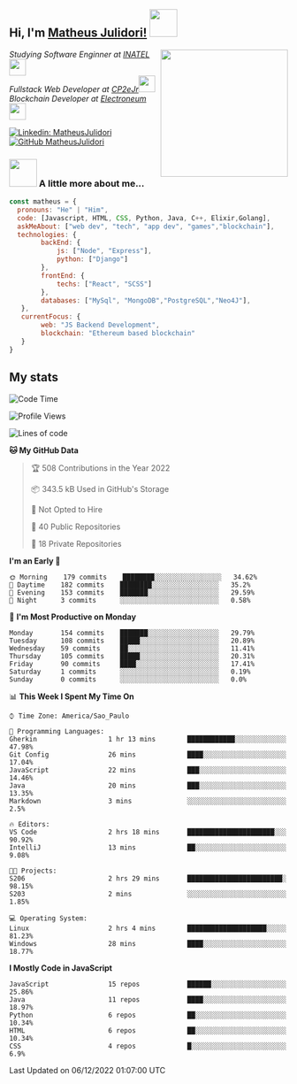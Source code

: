 <h2> Hi, I'm <a href="https://matheusjulidori.github.io" target="_blank">Matheus Julidori!</a> <img src="https://media.giphy.com/media/12oufCB0MyZ1Go/giphy.gif" width="50"></h2>
<img align='right' src="https://media.giphy.com/media/3oKIPnAiaMCws8nOsE/giphy.gif" width="230" height="auto">
<p><em>Studying Software Enginner at <a href="http://www.inatel.br" target="_blank">INATEL</a><img src="https://media.giphy.com/media/fYSnHlufseco8Fh93Z/giphy.gif" width="30"></br>
  Fullstack Web Developer at <a href="http://www.cp2ejr.com.br" target="_blank">CP2eJr</a><img src="https://media.giphy.com/media/WUlplcMpOCEmTGBtBW/giphy.gif" width="30"></br>
  Blockchain Developer at <a href="https://www.electroneum.com" target="_blank">Electroneum</a><img src="https://media.giphy.com/media/WUlplcMpOCEmTGBtBW/giphy.gif" width="30"> 
</em></p>

[![Linkedin: MatheusJulidori](https://img.shields.io/badge/-MatheusJulidori-blue?style=flat-square&logo=Linkedin&logoColor=white&link=https://www.linkedin.com/in/MatheusJulidori/)](https://www.linkedin.com/in/MatheusJulidori/)
[![GitHub MatheusJulidori](https://img.shields.io/github/followers/matheusjulidori?label=follow&style=social)](https://github.com/MatheusJulidori)


### <img src="https://media.giphy.com/media/VgCDAzcKvsR6OM0uWg/giphy.gif" width="50"> A little more about me...  

```javascript
const matheus = {
  pronouns: "He" | "Him",
  code: [Javascript, HTML, CSS, Python, Java, C++, Elixir,Golang],
  askMeAbout: ["web dev", "tech", "app dev", "games","blockchain"],
  technologies: {
        backEnd: {
            js: ["Node", "Express"],
            python: ["Django"]
        },
        frontEnd: {
            techs: ["React", "SCSS"]
        },
        databases: ["MySql", "MongoDB","PostgreSQL","Neo4J"],
   },
   currentFocus: {
        web: "JS Backend Development",
        blockchain: "Ethereum based blockchain"
   }
}
```
<h2>My stats</h2>

<!--START_SECTION:waka-->
![Code Time](http://img.shields.io/badge/Code%20Time-239%20hrs%2058%20mins-blue)

![Profile Views](http://img.shields.io/badge/Profile%20Views-2-blue)

![Lines of code](https://img.shields.io/badge/From%20Hello%20World%20I%27ve%20Written-672%20Thousand%20lines%20of%20code-blue)

**🐱 My GitHub Data** 

> 🏆 508 Contributions in the Year 2022
 > 
> 📦 343.5 kB Used in GitHub's Storage 
 > 
> 🚫 Not Opted to Hire
 > 
> 📜 40 Public Repositories 
 > 
> 🔑 18 Private Repositories  
 > 
**I'm an Early 🐤** 

```text
🌞 Morning    179 commits    ████████░░░░░░░░░░░░░░░░░   34.62% 
🌆 Daytime    182 commits    ████████░░░░░░░░░░░░░░░░░   35.2% 
🌃 Evening    153 commits    ███████░░░░░░░░░░░░░░░░░░   29.59% 
🌙 Night      3 commits      ░░░░░░░░░░░░░░░░░░░░░░░░░   0.58%

```
📅 **I'm Most Productive on Monday** 

```text
Monday       154 commits    ███████░░░░░░░░░░░░░░░░░░   29.79% 
Tuesday      108 commits    █████░░░░░░░░░░░░░░░░░░░░   20.89% 
Wednesday    59 commits     ██░░░░░░░░░░░░░░░░░░░░░░░   11.41% 
Thursday     105 commits    █████░░░░░░░░░░░░░░░░░░░░   20.31% 
Friday       90 commits     ████░░░░░░░░░░░░░░░░░░░░░   17.41% 
Saturday     1 commits      ░░░░░░░░░░░░░░░░░░░░░░░░░   0.19% 
Sunday       0 commits      ░░░░░░░░░░░░░░░░░░░░░░░░░   0.0%

```


📊 **This Week I Spent My Time On** 

```text
⌚︎ Time Zone: America/Sao_Paulo

💬 Programming Languages: 
Gherkin                  1 hr 13 mins        ████████████░░░░░░░░░░░░░   47.98% 
Git Config               26 mins             ████░░░░░░░░░░░░░░░░░░░░░   17.04% 
JavaScript               22 mins             ███░░░░░░░░░░░░░░░░░░░░░░   14.46% 
Java                     20 mins             ███░░░░░░░░░░░░░░░░░░░░░░   13.35% 
Markdown                 3 mins              ░░░░░░░░░░░░░░░░░░░░░░░░░   2.5%

🔥 Editors: 
VS Code                  2 hrs 18 mins       ██████████████████████░░░   90.92% 
IntelliJ                 13 mins             ██░░░░░░░░░░░░░░░░░░░░░░░   9.08%

🐱‍💻 Projects: 
S206                     2 hrs 29 mins       ████████████████████████░   98.15% 
S203                     2 mins              ░░░░░░░░░░░░░░░░░░░░░░░░░   1.85%

💻 Operating System: 
Linux                    2 hrs 4 mins        ████████████████████░░░░░   81.23% 
Windows                  28 mins             ████░░░░░░░░░░░░░░░░░░░░░   18.77%

```

**I Mostly Code in JavaScript** 

```text
JavaScript               15 repos            ██████░░░░░░░░░░░░░░░░░░░   25.86% 
Java                     11 repos            ████░░░░░░░░░░░░░░░░░░░░░   18.97% 
Python                   6 repos             ██░░░░░░░░░░░░░░░░░░░░░░░   10.34% 
HTML                     6 repos             ██░░░░░░░░░░░░░░░░░░░░░░░   10.34% 
CSS                      4 repos             █░░░░░░░░░░░░░░░░░░░░░░░░   6.9%

```



 Last Updated on 06/12/2022 01:07:00 UTC
<!--END_SECTION:waka-->

